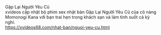 
Gặp Lại Người Yêu Cũ	
xvideos cập nhật bộ phim sex nhật bản Gặp Lại Người Yêu Cũ của cô nàng Momonogi Kana với bạn trai hẹn trong khách sạn và làm tình suốt cả kỳ nghỉ.	
https://xvideos68.com/nhat-ban/nguoi-yeu-cu.html